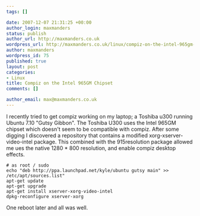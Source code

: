 ```yaml
--- 
tags: []

date: 2007-12-07 21:31:25 +00:00
author_login: maxmanders
status: publish
author_url: http://maxmanders.co.uk
wordpress_url: http://maxmanders.co.uk/linux/compiz-on-the-intel-965gm-chipset/
author: maxmanders
wordpress_id: 75
published: true
layout: post
categories: 
- Linux
title: Compiz on the Intel 965GM Chipset
comments: []

author_email: max@maxmanders.co.uk
---
```

I recently tried to get compiz working on my laptop; a Toshiba u300 running Ubuntu 7.10 "Gutsy Gibbon".  The Toshiba U300 uses the Intel 965GM chipset which doesn't seem to be compatible with compiz.  After some digging I discovered a repository that contains a modified xorg-xserver-video-intel package.  This combined with the 915resolution package allowed me ues the native 1280 * 800 resolution, and enable compiz desktop effects.

    # as root / sudo
    echo "deb http://ppa.launchpad.net/kyle/ubuntu gutsy main" >> /etc/apt/sources.list"
    apt-get update
    apt-get upgrade
    apt-get install xserver-xorg-video-intel
    dpkg-reconfigure xserver-xorg

One reboot later and all was well.
